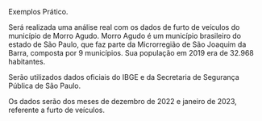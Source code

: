 Exemplos Prático.

Será realizada uma análise real com os dados de furto de veículos do município de Morro Agudo.
Morro Agudo é um município brasileiro do estado de São Paulo, que faz parte da Microrregião de São Joaquim da Barra, composta por 9 municípios. Sua população em 2019 era de 32.968 habitantes.

Serão utilizados dados oficiais do IBGE e da Secretaria de Segurança Pública de São Paulo.

Os dados serão dos meses de dezembro de 2022 e janeiro de 2023, referente a furto de veículos.

